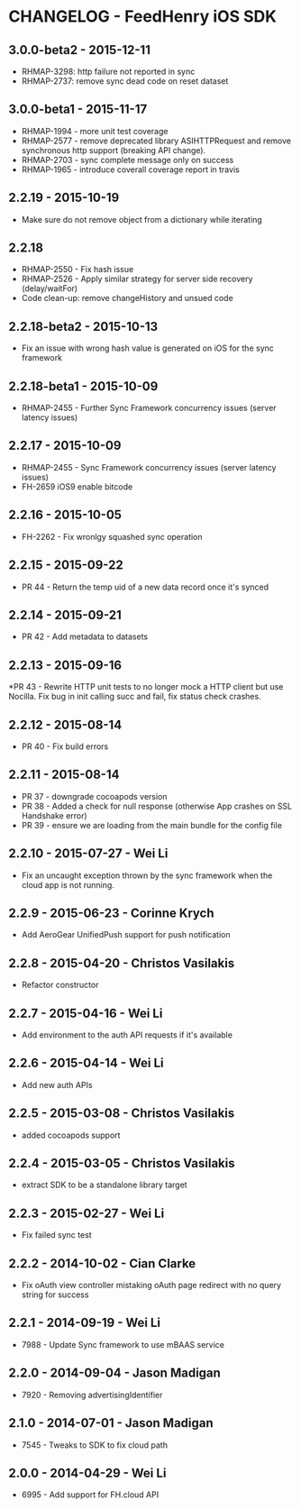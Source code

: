 # CHANGELOG - FeedHenry iOS SDK

## 3.0.0-beta2 - 2015-12-11
* RHMAP-3298: http failure not reported in sync
* RHMAP-2737: remove sync dead code on reset dataset

## 3.0.0-beta1 - 2015-11-17
* RHMAP-1994 - more unit test coverage
* RHMAP-2577 - remove deprecated library ASIHTTPRequest and remove synchronous http support (breaking API change).
* RHMAP-2703 - sync complete message only on success
* RHMAP-1965 - introduce coverall coverage report in travis

## 2.2.19 - 2015-10-19
* Make sure do not remove object from a dictionary while iterating

## 2.2.18
* RHMAP-2550 - Fix hash issue
* RHMAP-2526 - Apply similar strategy for server side recovery (delay/waitFor)
* Code clean-up: remove changeHistory and unsued code

## 2.2.18-beta2 - 2015-10-13
* Fix an issue with wrong hash value is generated on iOS for the sync framework

## 2.2.18-beta1 - 2015-10-09
* RHMAP-2455 - Further Sync Framework concurrency issues (server latency issues)

## 2.2.17 - 2015-10-09
* RHMAP-2455 - Sync Framework concurrency issues (server latency issues)
* FH-2659 iOS9 enable bitcode

## 2.2.16 - 2015-10-05
* FH-2262 - Fix wronlgy squashed sync operation

## 2.2.15 - 2015-09-22
* PR 44 - Return the temp uid of a new data record once it's synced

## 2.2.14 - 2015-09-21
* PR 42 - Add metadata to datasets

## 2.2.13 - 2015-09-16
*PR 43 - Rewrite HTTP unit tests to no longer mock a HTTP client but use Nocilla. Fix bug in init calling succ and fail, fix status check crashes.

## 2.2.12 - 2015-08-14
* PR 40 - Fix build errors

## 2.2.11 - 2015-08-14
* PR 37 - downgrade cocoapods version
* PR 38 - Added a check for null response (otherwise App crashes on SSL Handshake error) 
* PR 39 - ensure we are loading from the main bundle for the config file

## 2.2.10 - 2015-07-27 - Wei Li
* Fix an uncaught exception thrown by the sync framework when the cloud app is not running.

## 2.2.9 - 2015-06-23 - Corinne Krych
* Add AeroGear UnifiedPush support for push notification

## 2.2.8 - 2015-04-20 - Christos Vasilakis
* Refactor constructor

## 2.2.7 - 2015-04-16 - Wei Li
* Add environment to the auth API requests if it's available

## 2.2.6 - 2015-04-14 - Wei Li
* Add new auth APIs

## 2.2.5 - 2015-03-08 - Christos Vasilakis
* added cocoapods support

## 2.2.4 - 2015-03-05 - Christos Vasilakis
* extract SDK to be a standalone library target

## 2.2.3 - 2015-02-27 - Wei Li
* Fix failed sync test

## 2.2.2 - 2014-10-02 - Cian Clarke

* Fix oAuth view controller mistaking oAuth page redirect with no query string for success

## 2.2.1 - 2014-09-19 - Wei Li

* 7988 - Update Sync framework to use mBAAS service

## 2.2.0 - 2014-09-04 - Jason Madigan

* 7920 - Removing advertisingIdentifier

## 2.1.0 - 2014-07-01 - Jason Madigan

* 7545 - Tweaks to SDK to fix cloud path

## 2.0.0 - 2014-04-29 - Wei Li

* 6995 - Add support for FH.cloud API
